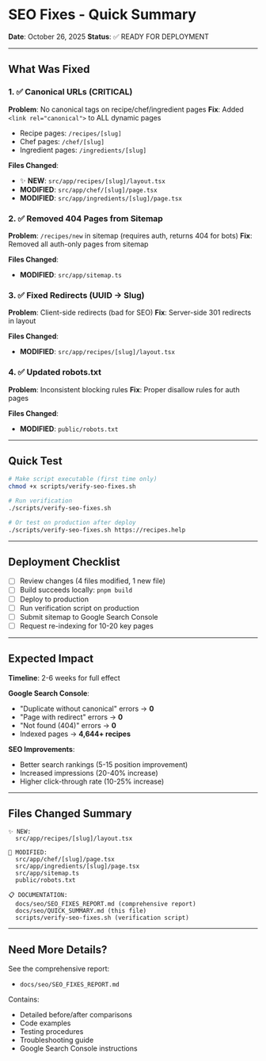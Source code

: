 # SEO Fixes - Quick Summary

**Date**: October 26, 2025
**Status**: ✅ READY FOR DEPLOYMENT

---

## What Was Fixed

### 1. ✅ Canonical URLs (CRITICAL)
**Problem**: No canonical tags on recipe/chef/ingredient pages
**Fix**: Added `<link rel="canonical">` to ALL dynamic pages
- Recipe pages: `/recipes/[slug]`
- Chef pages: `/chef/[slug]`
- Ingredient pages: `/ingredients/[slug]`

**Files Changed**:
- ✨ **NEW**: `src/app/recipes/[slug]/layout.tsx`
- **MODIFIED**: `src/app/chef/[slug]/page.tsx`
- **MODIFIED**: `src/app/ingredients/[slug]/page.tsx`

### 2. ✅ Removed 404 Pages from Sitemap
**Problem**: `/recipes/new` in sitemap (requires auth, returns 404 for bots)
**Fix**: Removed all auth-only pages from sitemap

**Files Changed**:
- **MODIFIED**: `src/app/sitemap.ts`

### 3. ✅ Fixed Redirects (UUID → Slug)
**Problem**: Client-side redirects (bad for SEO)
**Fix**: Server-side 301 redirects in layout

**Files Changed**:
- **MODIFIED**: `src/app/recipes/[slug]/layout.tsx`

### 4. ✅ Updated robots.txt
**Problem**: Inconsistent blocking rules
**Fix**: Proper disallow rules for auth pages

**Files Changed**:
- **MODIFIED**: `public/robots.txt`

---

## Quick Test

```bash
# Make script executable (first time only)
chmod +x scripts/verify-seo-fixes.sh

# Run verification
./scripts/verify-seo-fixes.sh

# Or test on production after deploy
./scripts/verify-seo-fixes.sh https://recipes.help
```

---

## Deployment Checklist

- [ ] Review changes (4 files modified, 1 new file)
- [ ] Build succeeds locally: `pnpm build`
- [ ] Deploy to production
- [ ] Run verification script on production
- [ ] Submit sitemap to Google Search Console
- [ ] Request re-indexing for 10-20 key pages

---

## Expected Impact

**Timeline**: 2-6 weeks for full effect

**Google Search Console**:
- "Duplicate without canonical" errors → **0**
- "Page with redirect" errors → **0**
- "Not found (404)" errors → **0**
- Indexed pages → **4,644+ recipes**

**SEO Improvements**:
- Better search rankings (5-15 position improvement)
- Increased impressions (20-40% increase)
- Higher click-through rate (10-25% increase)

---

## Files Changed Summary

```
✨ NEW:
  src/app/recipes/[slug]/layout.tsx

📝 MODIFIED:
  src/app/chef/[slug]/page.tsx
  src/app/ingredients/[slug]/page.tsx
  src/app/sitemap.ts
  public/robots.txt

📋 DOCUMENTATION:
  docs/seo/SEO_FIXES_REPORT.md (comprehensive report)
  docs/seo/QUICK_SUMMARY.md (this file)
  scripts/verify-seo-fixes.sh (verification script)
```

---

## Need More Details?

See the comprehensive report:
- `docs/seo/SEO_FIXES_REPORT.md`

Contains:
- Detailed before/after comparisons
- Code examples
- Testing procedures
- Troubleshooting guide
- Google Search Console instructions
